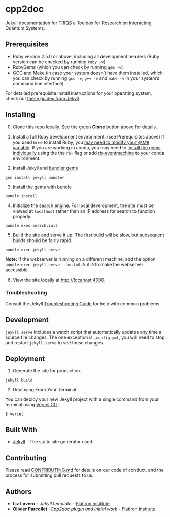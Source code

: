 # cpp2doc

Jekyll documentation for [TRIQS](https://github.com/TRIQS/triqs) a Toolbox for Research on Interacting Quantum Systems.

## Prerequisites

- Ruby version 2.5.0 or above, including all development headers (Ruby version can be checked by running `ruby -v`)
- RubyGems (which you can check by running `gem -v`)
- GCC and Make (in case your system doesn’t have them installed, which you can check by running `gcc -v`, `g++ -v` and `make -v` in your system’s command line interface)

For detailed prerequisite install instructions for your operating system, check out [these guides from Jekyll](https://jekyllrb.com/docs/installation/#requirements).

## Installing

0. Clone this repo locally. See the green **Clone** button above for details.

1. Install a full Ruby development environment. (see Prerequisites above) If you used `brew` to install Ruby, you [may need to modify your `$PATH` variable](https://jekyllrb.com/docs/troubleshooting/#installation-problems). If you are working in conda, you may need to [install the gems individually](https://github.com/eventmachine/eventmachine/issues/879#issuecomment-529576683) using the the `rb-` flag or add [rb-eventmachine](https://github.com/conda-forge/rb-eventmachine-feedstock) to your conda environment.

2. Install Jekyll and [bundler](https://jekyllrb.com/docs/ruby-101/#bundler) [gems](https://jekyllrb.com/docs/ruby-101/#gems)

```
gem install jekyll bundler
```

3. Install the gems with bundle

```
bundle install
```

4. Initialize the search engine. For local development, the site must be viewed at `localhost` rather than an IP address for search to function properly.

```
bundle exec search:init
```

5. Build the site and serve it up. The first build will be slow, but subsequent builds should be fairly rapid.

```
bundle exec jekyll serve
```

**Note:** If the webserver is running on a different machine, add the option `bundle exec jekyll serve --host=0.0.0.0` to make the webserver accessible.

6. View the site locally at [http://locahost:4000](http://localhost:4000).

### Troubleshooting

Consult the Jekyll [Troubleshooting Guide](https://jekyllrb.com/docs/troubleshooting) for help with common problems.

## Development

`jeykll serve` includes a watch script that automatically updates any time a source file changes. The one exception is `_config.yml`, you will need to stop and restart `jekyll serve` to see these changes.

## Deployment

1. Generate the site for production.

```
jekyll build
```

2. Deploying From Your Terminal

You can deploy your new Jekyll project with a single command from your terminal using [Vercel CLI](https://vercel.com/download):

```shell
$ vercel
```

## Built With

- [Jekyll](https://jekyllrb.com/) - The static site generator used.

## Contributing

Please read [CONTRIBUTING.md](https://github.com/???) for details on our code of conduct, and the process for submitting pull requests to us.

## Authors

<!-- - **Sherry Choi** - _Branding and design_ - [Sherry Choi](http://www.sherrychoi.com/) -->

- **Liz Lovero** - _Jekyll template_ - [Flatiron Institute](https://github.com/lizlove)
- **Olivier Parcollet** -_Cpp2doc plugin and initial work_ - [Flatiron Institute](https://github.com/parcollet)
